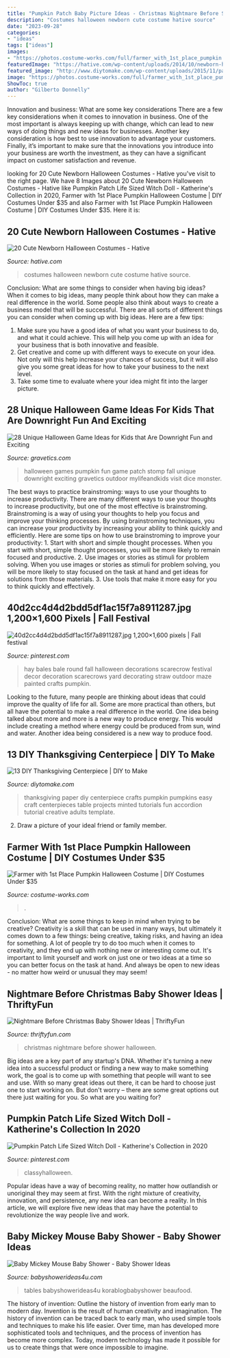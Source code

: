 ```yaml
---
title: "Pumpkin Patch Baby Picture Ideas - Christmas Nightmare Before Shower Halloween"
description: "Costumes halloween newborn cute costume hative source"
date: "2023-09-28"
categories:
- "ideas"
tags: ["ideas"]
images:
- "https://photos.costume-works.com/full/farmer_with_1st_place_pumpkin.jpg"
featuredImage: "https://hative.com/wp-content/uploads/2014/10/newborn-halloween-costumes/6-newborn-halloween-costume-ideas.jpg"
featured_image: "http://www.diytomake.com/wp-content/uploads/2015/11/paper-Pumpkin-Centerpiece-DIY.jpg"
image: "https://photos.costume-works.com/full/farmer_with_1st_place_pumpkin.jpg"
ShowToc: true
author: "Gilberto Donnelly"
---
```



Innovation and business: What are some key considerations
There are a few key considerations when it comes to innovation in business. One of the most important is always keeping up with change, which can lead to new ways of doing things and new ideas for businesses. Another key consideration is how best to use innovation to advantage your customers. Finally, it’s important to make sure that the innovations you introduce into your business are worth the investment, as they can have a significant impact on customer satisfaction and revenue.

	

		
looking for 20 Cute Newborn Halloween Costumes - Hative you've visit to the right page. We have 8 Images about 20 Cute Newborn Halloween Costumes - Hative like Pumpkin Patch Life Sized Witch Doll - Katherine&#039;s Collection in 2020, Farmer with 1st Place Pumpkin Halloween Costume | DIY Costumes Under $35 and also Farmer with 1st Place Pumpkin Halloween Costume | DIY Costumes Under $35. Here it is:
		
    
## 20 Cute Newborn Halloween Costumes - Hative

<img loading=lazy src="https://hative.com/wp-content/uploads/2014/10/newborn-halloween-costumes/6-newborn-halloween-costume-ideas.jpg" onerror="this.onerror=null;this.src='https://tse1.mm.bing.net/th?id=OIP._VvqnfuEI0Dr06Pg_QtiMgHaKK&amp;pid=15.1';" alt="20 Cute Newborn Halloween Costumes - Hative">

_Source: hative.com_

>costumes halloween newborn cute costume hative source. 

	

Conclusion: What are some things to consider when having big ideas?
When it comes to big ideas, many people think about how they can make a real difference in the world. Some people also think about ways to create a business model that will be successful. There are all sorts of different things you can consider when coming up with big ideas. Here are a few tips: 
1) Make sure you have a good idea of what you want your business to do, and what it could achieve. This will help you come up with an idea for your business that is both innovative and feasible. 
2) Get creative and come up with different ways to execute on your idea. Not only will this help increase your chances of success, but it will also give you some great ideas for how to take your business to the next level. 
3) Take some time to evaluate where your idea might fit into the larger picture.

    
## 28 Unique Halloween Game Ideas For Kids That Are Downright Fun And Exciting

<img loading=lazy src="http://www.gravetics.com/wp-content/uploads/2017/07/Pumpkin-Patch-Stomp.jpg" onerror="this.onerror=null;this.src='https://tse3.mm.bing.net/th?id=OIP.AS49tIApT1X1B0z-fnwV7QHaJ2&amp;pid=15.1';" alt="28 Unique Halloween Game Ideas for Kids that Are Downright Fun and Exciting">

_Source: gravetics.com_

>halloween games pumpkin fun game patch stomp fall unique downright exciting gravetics outdoor mylifeandkids visit dice monster. 

	

The best ways to practice brainstroming: ways to use your thoughts to increase productivity.
There are many different ways to use your thoughts to increase productivity, but one of the most effective is brainstroming. Brainstroming is a way of using your thoughts to help you focus and improve your thinking processes. By using brainstroming techniques, you can increase your productivity by increasing your ability to think quickly and efficiently. Here are some tips on how to use brainstroming to improve your productivity: 1. Start with short and simple thought processes. When you start with short, simple thought processes, you will be more likely to remain focused and productive. 2. Use images or stories as stimuli for problem solving. When you use images or stories as stimuli for problem solving, you will be more likely to stay focused on the task at hand and get ideas for solutions from those materials. 3. Use tools that make it more easy for you to think quickly and effectively.

    
## 40d2cc4d4d2bdd5df1ac15f7a8911287.jpg 1,200×1,600 Pixels | Fall Festival

<img loading=lazy src="https://i.pinimg.com/1200x/40/d2/cc/40d2cc4d4d2bdd5df1ac15f7a8911287.jpg" onerror="this.onerror=null;this.src='https://tse2.mm.bing.net/th?id=OIP.-_-l5Yv1BJBQ6yIPYW7iAgHaJ4&amp;pid=15.1';" alt="40d2cc4d4d2bdd5df1ac15f7a8911287.jpg 1,200×1,600 pixels | Fall festival">

_Source: pinterest.com_

>hay bales bale round fall halloween decorations scarecrow festival decor decoration scarecrows yard decorating straw outdoor maze painted crafts pumpkin. 

	

Looking to the future, many people are thinking about ideas that could improve the quality of life for all. Some are more practical than others, but all have the potential to make a real difference in the world. One idea being talked about more and more is a new way to produce energy. This would include creating a method where energy could be produced from sun, wind and water. Another idea being considered is a new way to produce food.

    
## 13 DIY Thanksgiving Centerpiece | DIY To Make

<img loading=lazy src="http://www.diytomake.com/wp-content/uploads/2015/11/paper-Pumpkin-Centerpiece-DIY.jpg" onerror="this.onerror=null;this.src='https://tse1.mm.bing.net/th?id=OIP.CzE16smfJlePxqmQbecGywHaLH&amp;pid=15.1';" alt="13 DIY Thanksgiving Centerpiece | DIY to Make">

_Source: diytomake.com_

>thanksgiving paper diy centerpiece crafts pumpkin pumpkins easy craft centerpieces table projects minted tutorials fun accordion tutorial creative adults template. 

	

2. Draw a picture of your ideal friend or family member.

    
## Farmer With 1st Place Pumpkin Halloween Costume | DIY Costumes Under $35

<img loading=lazy src="https://photos.costume-works.com/full/farmer_with_1st_place_pumpkin.jpg" onerror="this.onerror=null;this.src='https://tse4.mm.bing.net/th?id=OIP.Cx45GtcrnUjpoG2HNXnA-wHaMr&amp;pid=15.1';" alt="Farmer with 1st Place Pumpkin Halloween Costume | DIY Costumes Under $35">

_Source: costume-works.com_

>. 

	

Conclusion: What are some things to keep in mind when trying to be creative?
Creativity is a skill that can be used in many ways, but ultimately it comes down to a few things: being creative, taking risks, and having an idea for something. A lot of people try to do too much when it comes to creativity, and they end up with nothing new or interesting come out. It's important to limit yourself and work on just one or two ideas at a time so you can better focus on the task at hand. And always be open to new ideas - no matter how weird or unusual they may seem!

    
## Nightmare Before Christmas Baby Shower Ideas | ThriftyFun

<img loading=lazy src="http://img.thrfun.com/img/085/272/nightmare_before_christmas_baby_shower_6_l1.jpg" onerror="this.onerror=null;this.src='https://tse2.mm.bing.net/th?id=OIP.CozR2ldHgrJgHK5e2uv-GQHaE7&amp;pid=15.1';" alt="Nightmare Before Christmas Baby Shower Ideas | ThriftyFun">

_Source: thriftyfun.com_

>christmas nightmare before shower halloween. 

	

Big ideas are a key part of any startup's DNA. Whether it's turning a new idea into a successful product or finding a new way to make something work, the goal is to come up with something that people will want to see and use. With so many great ideas out there, it can be hard to choose just one to start working on. But don't worry – there are some great options out there just waiting for you. So what are you waiting for?

    
## Pumpkin Patch Life Sized Witch Doll - Katherine&#039;s Collection In 2020

<img loading=lazy src="https://i.pinimg.com/736x/3d/49/b6/3d49b6c9716c2cfe71169ac2e41ba48a.jpg" onerror="this.onerror=null;this.src='https://tse1.mm.bing.net/th?id=OIP.7_dOLvPWDcA2Fncji9u4WQHaOC&amp;pid=15.1';" alt="Pumpkin Patch Life Sized Witch Doll - Katherine&#039;s Collection in 2020">

_Source: pinterest.com_

>classyhalloween. 

	

Popular ideas have a way of becoming reality, no matter how outlandish or unoriginal they may seem at first. With the right mixture of creativity, innovation, and persistence, any new idea can become a reality. In this article, we will explore five new ideas that may have the potential to revolutionize the way people live and work.

    
## Baby Mickey Mouse Baby Shower - Baby Shower Ideas

<img loading=lazy src="https://babyshowerideas4u.com/wp-content/uploads/2015/10/Baby-Mickey-Mouse-Baby-Shower-dessert-table-ideas.jpg" onerror="this.onerror=null;this.src='https://tse1.mm.bing.net/th?id=OIP.lPqTRTsIyzDhx3ez1dAl-wHaJ4&amp;pid=15.1';" alt="Baby Mickey Mouse Baby Shower - Baby Shower Ideas">

_Source: babyshowerideas4u.com_

>tables babyshowerideas4u korablogbabyshower beaufood. 

	

The history of invention: Outline the history of invention from early man to modern day.
Invention is the result of human creativity and imagination. The history of invention can be traced back to early man, who used simple tools and techniques to make his life easier. Over time, man has developed more sophisticated tools and techniques, and the process of invention has become more complex. Today, modern technology has made it possible for us to create things that were once impossible to imagine.


